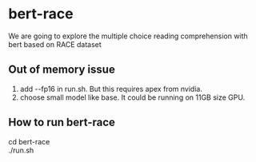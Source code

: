 # bert-race
We are going to explore the multiple choice reading comprehension with bert based on RACE dataset

## Out of memory issue
1) add --fp16 in run.sh. But this requires apex from nvidia. 
2) choose small model like base. It could be running on 11GB size GPU.

## How to run bert-race
cd bert-race   
./run.sh
